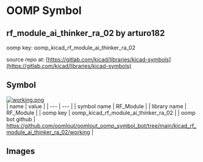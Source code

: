 # OOMP Symbol  
## rf_module_ai_thinker_ra_02  by arturo182  
  
oomp key: oomp_kicad_rf_module_ai_thinker_ra_02  
  
source repo at: [https://gitlab.com/kicad/libraries/kicad-symbols](https://gitlab.com/kicad/libraries/kicad-symbols)  
## Symbol  
  
[![working.png](working_600.png)](working.png)  
| name | value | 
| --- | --- | 
| symbol name | RF_Module | 
| library name | RF_Module | 
| oomp key | oomp_kicad_rf_module_ai_thinker_ra_02 | 
| oomp bot github | https://github.com/oomlout/oomlout_oomp_symbol_bot/tree/main/kicad_rf_module_ai_thinker_ra_02/working | 
## Images  

